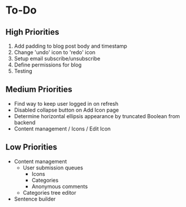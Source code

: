 # To-Do

## High Priorities

1. Add padding to blog post body and timestamp
1. Change 'undo' icon to 'redo' icon
1. Setup email subscribe/unsubscribe
1. Define permissions for blog
1. Testing

## Medium Priorities

- Find way to keep user logged in on refresh
- Disabled collapse button on Add Icon page
- Determine horizontal ellipsis appearance by truncated Boolean from backend
- Content management / Icons / Edit Icon

## Low Priorities

- Content management
  - User submission queues
    - Icons
    - Categories
    - Anonymous comments
  - Categories tree editor
- Sentence builder
